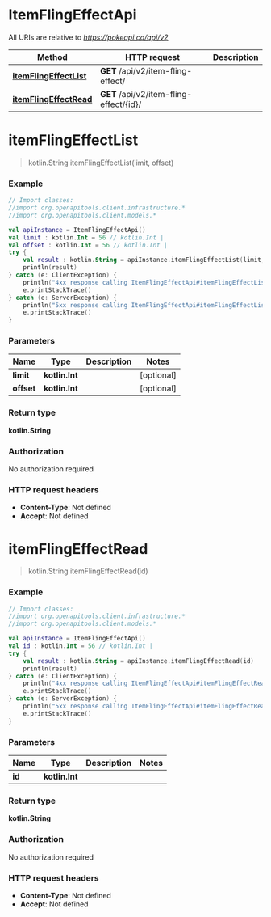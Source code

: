 # ItemFlingEffectApi

All URIs are relative to *https://pokeapi.co/api/v2*

Method | HTTP request | Description
------------- | ------------- | -------------
[**itemFlingEffectList**](ItemFlingEffectApi.md#itemFlingEffectList) | **GET** /api/v2/item-fling-effect/ | 
[**itemFlingEffectRead**](ItemFlingEffectApi.md#itemFlingEffectRead) | **GET** /api/v2/item-fling-effect/{id}/ | 


<a name="itemFlingEffectList"></a>
# **itemFlingEffectList**
> kotlin.String itemFlingEffectList(limit, offset)



### Example
```kotlin
// Import classes:
//import org.openapitools.client.infrastructure.*
//import org.openapitools.client.models.*

val apiInstance = ItemFlingEffectApi()
val limit : kotlin.Int = 56 // kotlin.Int | 
val offset : kotlin.Int = 56 // kotlin.Int | 
try {
    val result : kotlin.String = apiInstance.itemFlingEffectList(limit, offset)
    println(result)
} catch (e: ClientException) {
    println("4xx response calling ItemFlingEffectApi#itemFlingEffectList")
    e.printStackTrace()
} catch (e: ServerException) {
    println("5xx response calling ItemFlingEffectApi#itemFlingEffectList")
    e.printStackTrace()
}
```

### Parameters

Name | Type | Description  | Notes
------------- | ------------- | ------------- | -------------
 **limit** | **kotlin.Int**|  | [optional]
 **offset** | **kotlin.Int**|  | [optional]

### Return type

**kotlin.String**

### Authorization

No authorization required

### HTTP request headers

 - **Content-Type**: Not defined
 - **Accept**: Not defined

<a name="itemFlingEffectRead"></a>
# **itemFlingEffectRead**
> kotlin.String itemFlingEffectRead(id)



### Example
```kotlin
// Import classes:
//import org.openapitools.client.infrastructure.*
//import org.openapitools.client.models.*

val apiInstance = ItemFlingEffectApi()
val id : kotlin.Int = 56 // kotlin.Int | 
try {
    val result : kotlin.String = apiInstance.itemFlingEffectRead(id)
    println(result)
} catch (e: ClientException) {
    println("4xx response calling ItemFlingEffectApi#itemFlingEffectRead")
    e.printStackTrace()
} catch (e: ServerException) {
    println("5xx response calling ItemFlingEffectApi#itemFlingEffectRead")
    e.printStackTrace()
}
```

### Parameters

Name | Type | Description  | Notes
------------- | ------------- | ------------- | -------------
 **id** | **kotlin.Int**|  |

### Return type

**kotlin.String**

### Authorization

No authorization required

### HTTP request headers

 - **Content-Type**: Not defined
 - **Accept**: Not defined

